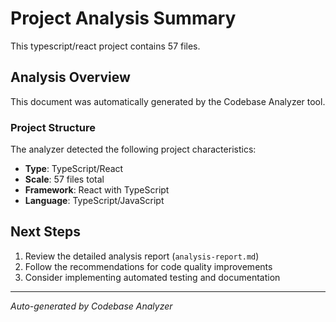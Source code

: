 # Project Analysis Summary

This typescript/react project contains 57 files.

## Analysis Overview

This document was automatically generated by the Codebase Analyzer tool.

### Project Structure

The analyzer detected the following project characteristics:

- **Type**: TypeScript/React
- **Scale**: 57 files total
- **Framework**: React with TypeScript
- **Language**: TypeScript/JavaScript

## Next Steps

1. Review the detailed analysis report (`analysis-report.md`)
2. Follow the recommendations for code quality improvements
3. Consider implementing automated testing and documentation

---
*Auto-generated by Codebase Analyzer*
